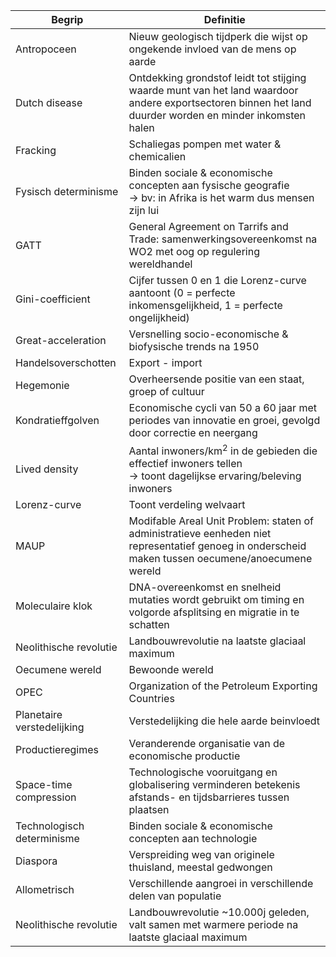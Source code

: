 | Begrip                     | Definitie                                                                                                                                                |
| -------------------------- | -------------------------------------------------------------------------------------------------------------------------------------------------------- |
| Antropoceen                | Nieuw geologisch tijdperk die wijst op ongekende invloed van de mens op aarde                                                                            |
| Dutch disease              | Ontdekking grondstof leidt tot stijging waarde munt van het land waardoor andere exportsectoren binnen het land duurder worden en minder inkomsten halen |
| Fracking                   | Schaliegas pompen met water & chemicalien                                                                                                                |
| Fysisch determinisme       | Binden sociale & economische concepten aan fysische geografie<br>	-> bv: in Afrika is het warm dus mensen zijn lui                                       |
| GATT                       | General Agreement on Tarrifs and Trade: samenwerkingsovereenkomst na WO2 met oog op regulering wereldhandel                                              |
| Gini-coefficient           | Cijfer tussen 0 en 1 die Lorenz-curve aantoont (0 = perfecte inkomensgelijkheid, 1 = perfecte ongelijkheid)                                              |
| Great-acceleration         | Versnelling socio-economische & biofysische trends na 1950                                                                                               |
| Handelsoverschotten        | Export - import                                                                                                                                          |
| Hegemonie                  | Overheersende positie van een staat, groep of cultuur                                                                                                    |
| Kondratieffgolven          | Economische cycli van 50 a 60 jaar met periodes van innovatie en groei, gevolgd door correctie en neergang                                               |
| Lived density              | Aantal inwoners/km<sup>2</sup> in de gebieden die effectief inwoners tellen<br>-> toont dagelijkse ervaring/beleving inwoners                            |
| Lorenz-curve               | Toont verdeling welvaart                                                                                                                                 |
| MAUP                       | Modifable Areal Unit Problem: staten of administratieve eenheden niet representatief genoeg in onderscheid maken tussen oecumene/anoecumene wereld       |
| Moleculaire klok           | DNA-overeenkomst en snelheid mutaties wordt gebruikt om timing en volgorde afsplitsing en migratie in te schatten                                        |
| Neolithische revolutie     | Landbouwrevolutie na laatste glaciaal maximum                                                                                                            |
| Oecumene wereld            | Bewoonde wereld                                                                                                                                          |
| OPEC                       | Organization of the Petroleum Exporting Countries                                                                                                        |
| Planetaire verstedelijking | Verstedelijking die hele aarde beinvloedt                                                                                                                |
| Productieregimes           | Veranderende organisatie van de economische productie                                                                                                    |
| Space-time compression     | Technologische vooruitgang en globalisering verminderen betekenis afstands- en tijdsbarrieres tussen plaatsen                                            |
| Technologisch determinisme | Binden sociale & economische concepten aan technologie                                                                                                   |
| Diaspora                   | Verspreiding weg van originele thuisland, meestal gedwongen                                                                                              |
| Allometrisch               | Verschillende aangroei in verschillende delen van populatie                                                                                              |
| Neolithische revolutie     | Landbouwrevolutie ~10.000j geleden, valt samen met warmere periode na laatste glaciaal maximum                                                           |

